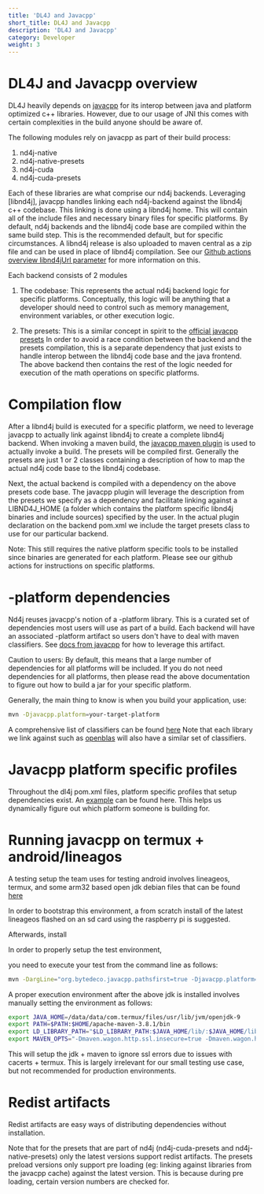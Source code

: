 ```yaml
---
title: 'DL4J and Javacpp'
short_title: DL4J and Javacpp
description: 'DL4J and Javacpp'
category: Developer
weight: 3
---
```

# DL4J and Javacpp overview

DL4J heavily depends on [javacpp](https://github.com/bytedeco/javacpp) for its interop between java and platform optimized c++ libraries.
However, due to our usage of JNI this comes with certain complexities in the build anyone should be aware of.

The following modules rely on javacpp as part of their build process:
1. nd4j-native
2. nd4j-native-presets
3. nd4j-cuda
4. nd4j-cuda-presets

Each of these libraries are what comprise our nd4j backends. Leveraging [libnd4j], javacpp handles linking each nd4j-backend
against the libnd4j c++ codebase. This linking is done using a libnd4j home. This will contain all of the include files and necessary binary files
for specific platforms. By default, nd4j backends and the libnd4j code base are compiled within the same build step. This is the recommended default, but 
for specific circumstances. A libnd4j release is also uploaded to maven central as a zip file and can be used in place of libnd4j compilation.
See our [Github actions overview libnd4jUrl parameter](./github-actions-overview.md) for more information on this.

Each backend consists of 2 modules

1. The codebase: This represents the actual nd4j backend logic for specific platforms. Conceptually, this logic will be anything
that a developer should need to control such as memory management, environment variables, or other execution logic.

2. The presets: This is a similar concept in spirit to the [official javacpp presets](https://github.com/bytedeco/javacpp-presets)
In order to avoid a race condition between the backend and the presets compilation, this is a separate dependency that just exists to handle
interop between the libnd4j code base and the java frontend. The above backend then contains the rest of the logic needed for execution of 
the math operations on specific platforms.


# Compilation flow
After a libnd4j build is executed for a specific platform, we need to leverage javacpp to actually link against libnd4j to create a complete libnd4j backend.
When invoking a maven build, the [javacpp maven plugin](http://bytedeco.org/javacpp/apidocs/org/bytedeco/javacpp/tools/BuildMojo.html)
is used to actually invoke a build. The presets will be compiled first. Generally the presets are just 1 or 2 classes containing a description of how to map
the actual nd4j code base to the libnd4j codebase.

Next, the actual backend is compiled with a dependency on the above presets code base. The javacpp plugin will leverage the description from the presets
we specify as a dependency and facilitate linking against a LIBND4J_HOME (a folder which contains the platform specific libnd4j binaries and include sources)
specified by the user.  In the actual plugin declaration on the backend pom.xml we include the target presets class to use for our particular backend.

Note: This still requires the native platform specific tools to be installed since binaries are generated for each platform. Please see our github actions
for instructions on specific platforms.


# -platform dependencies

Nd4j reuses javacpp's notion of a -platform library. This is a curated set of dependencies most users will use as part of a build.
Each backend will have an associated -platform artifact so users don't have to deal with maven classifiers. See [docs from javacpp](https://github.com/bytedeco/javacpp-presets/wiki/Reducing-the-Number-of-Dependencies) for how to leverage this artifact.

Caution to users: By default, this means that a large number of dependencies for all platforms will be included. If you do not need dependencies for all platforms, then please read the above documentation to figure out how to build a jar for your specific platform.

Generally, the main thing to know is when you build your application, use:

```bash
mvn -Djavacpp.platform=your-target-platform
```

A comprehensive list of classifiers can be found [here](https://repo1.maven.org/maven2/org/nd4j/nd4j-native/1.0.0-beta7/)
Note that each library we link against such as [openblas](https://repo1.maven.org/maven2/org/bytedeco/openblas/0.3.13-1.5.5/) will also have a similar set of classifiers.




# Javacpp platform specific profiles

Throughout the dl4j pom.xml files, platform specific profiles that setup dependencies exist. An [example](https://github.com/eclipse/deeplearning4j/blob/821a0a4727bfd5bc312723b8864330566706bf9b/pom.xml#L1096) can be found here. This helps us dynamically figure out which platform someone is building for.

# Running javacpp on termux + android/lineagos

A testing setup the team uses for testing android involves lineageos, termux, and some arm32 based
open jdk debian files that can be found [here](https://ia802807.us.archive.org/19/items/openjdk-9-jre-headless_9.2017.8.20-1_x86_64)

In order to bootstrap this environment, a from scratch install of the latest lineageos flashed on an sd card
using the raspberry pi is suggested.

Afterwards, install 

In order to properly setup the test environment,

you need to execute your test from the command line as follows:
```bash
mvn -DargLine="org.bytedeco.javacpp.pathsfirst=true -Djavacpp.platform=android-arm" -Dorg.bytedeco.javacpp.pathsfirst=true -Djavcpp.platform=android-arm clean test
```

A proper execution environment after the above jdk is installed involves manually setting the environment as follows:
```bash
export JAVA_HOME=/data/data/com.termux/files/usr/lib/jvm/openjdk-9
export PATH=$PATH:$HOME/apache-maven-3.8.1/bin
export LD_LIBRARY_PATH="$LD_LIBRARY_PATH:$JAVA_HOME/lib/:$JAVA_HOME/lib/jli"
export MAVEN_OPTS="-Dmaven.wagon.http.ssl.insecure=true -Dmaven.wagon.http.ssl.allowall=ture -Dmaven.wagon.http.ssl.ignore.validity.dates=true"
```

This will setup the jdk + maven to ignore ssl errors due to issues with cacerts + termux. This is largely irrelevant for our small testing use case, but not recommended for production environments.


# Redist artifacts

Redist artifacts are easy ways of distributing dependencies without installation.

Note that for the presets that are part of nd4j (nd4j-cuda-presets and nd4j-native-presets) only the latest versions support redist artifacts.
The presets preload versions only support pre loading (eg: linking against libraries from the javacpp cache) against the latest version.
This is because during pre loading, certain version numbers are checked for.

